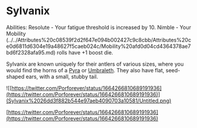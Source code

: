 # Sylvanix

Abilities: Resolute - Your fatigue threshold is increased by 10.
Nimble - Your Mobility (../../Attributes%20c08539f2d2f647e094b002427c9c8cbb/Attributes%20ce0d6811d6304e19a48627f5caeb024c/Mobility%20afd0d04cd4364378ae7bd6f2328afa95.md) rolls have +1 boost die.

Sylvanix are known uniquely for their antlers of various sizes, where you would find the horns of a [Pyra](Pyra.md) or [Umbraleth](Umbraleth.md). They also have flat, seed-shaped ears, with a small, stubby tail.

![[https://twitter.com/Porforever/status/1664266810689191936](https://twitter.com/Porforever/status/1664266810689191936)](Sylvanix%2026dd3f882b544e97aeb4090703a10581/Untitled.png)

[https://twitter.com/Porforever/status/1664266810689191936](https://twitter.com/Porforever/status/1664266810689191936)
